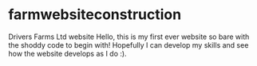# farmwebsiteconstruction
 Drivers Farms Ltd website
Hello, this is my first ever website so bare with the shoddy code to begin with! Hopefully I can develop my skills and see how the website develops as I do :).
